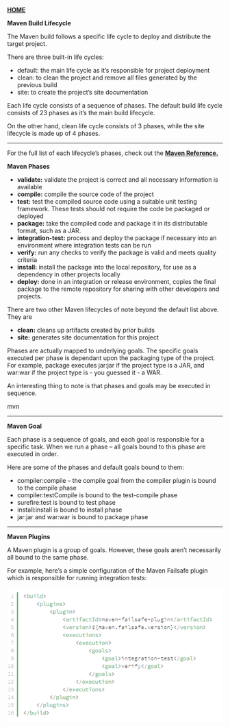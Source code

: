 [**HOME**](index.md)


**Maven Build Lifecycle**

The Maven build follows a specific life cycle to deploy and distribute the target project.

There are three built-in life cycles:

* default: the main life cycle as it’s responsible for project deployment
* clean: to clean the project and remove all files generated by the previous build
* site: to create the project’s site documentation

Each life cycle consists of a sequence of phases. The default build life cycle consists of 23 phases as it’s the main build lifecycle.

On the other hand, clean life cycle consists of 3 phases, while the site lifecycle is made up of 4 phases.


___

For the full list of each lifecycle’s phases, check out the  <a href="http://maven.apache.org/guides/introduction/introduction-to-the-lifecycle.html#Lifecycle_Reference" target="_blank">**Maven Reference.**</a>

**Maven Phases**

* **validate:** validate the project is correct and all necessary information is available
* **compile:** compile the source code of the project
* **test:** test the compiled source code using a suitable unit testing framework. These tests should not require the code be packaged or deployed
* **package:** take the compiled code and package it in its distributable format, such as a JAR.
* **integration-test:** process and deploy the package if necessary into an environment where integration tests can be run
* **verify:** run any checks to verify the package is valid and meets quality criteria
* **install:** install the package into the local repository, for use as a dependency in other projects locally
* **deploy:** done in an integration or release environment, copies the final package to the remote repository for sharing with other   developers and projects.

There are two other Maven lifecycles of note beyond the default list above. They are

* **clean:** cleans up artifacts created by prior builds
* **site:** generates site documentation for this project

Phases are actually mapped to underlying goals. The specific goals executed per phase is dependant upon the packaging type of the project. For example, package executes jar:jar if the project type is a JAR, and war:war if the project type is - you guessed it - a WAR.

An interesting thing to note is that phases and goals may be executed in sequence.

mvn <PHASE>
  
___


**Maven Goal**

Each phase is a sequence of goals, and each goal is responsible for a specific task.
When we run a phase – all goals bound to this phase are executed in order.

Here are some of the phases and default goals bound to them:

* compiler:compile – the compile goal from the compiler plugin is bound to the compile phase
* compiler:testCompile is bound to the test-compile phase
* surefire:test is bound to test phase
* install:install is bound to install phase
* jar:jar and war:war is bound to package phase


___


**Maven Plugins**

A Maven plugin is a group of goals. However, these goals aren’t necessarily all bound to the same phase.

For example, here’s a simple configuration of the Maven Failsafe plugin which is responsible for running integration tests:

![alt text](plugins.jpg "Plugins")





